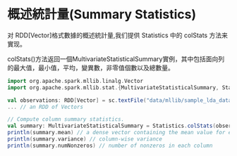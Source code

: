 # 概述統計量(Summary Statistics)
对 RDD[Vector]格式數據的概述統計量,我们提供 Statistics 中的 colStats 方法来實现。

colStats()方法返回一個MultivariateStatisticalSummary實例，其中包括面向列的最大值，最小值，平均，變異數，非零值個數以及總數量。
```scala
import org.apache.spark.mllib.linalg.Vector
import org.apache.spark.mllib.stat.{MultivariateStatisticalSummary, Statistics}

val observations: RDD[Vector] = sc.textFile("data/mllib/sample_lda_data.txt").map(s=>Vectors.dense(s.split(" ").map(_.toDouble)))
... // an RDD of Vectors

// Compute column summary statistics.
val summary: MultivariateStatisticalSummary = Statistics.colStats(observations)
println(summary.mean) // a dense vector containing the mean value for each column
println(summary.variance) // column-wise variance
println(summary.numNonzeros) // number of nonzeros in each column
```

